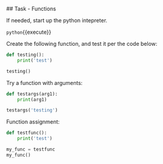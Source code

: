 ## Task - Functions

If needed, start up the python intepreter.

`python`{{execute}}

Create the following function, and test it per the code below:

```python
def testing():
    print('test')

testing()
```

Try a function with arguments:

```python
def testargs(arg1):
    print(arg1)

testargs('testing')
```

Function assignment:

```python
def testfunc():
    print('test')

my_func = testfunc
my_func()
```
